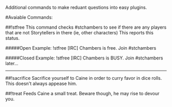 Additional commands to make reduant questions into easy plugins.

#Avaiable Commands:

##!stfree
This command checks #stchambers to see if there are any players that are not Storytellers in there (ie, other characters)
This reports this status.

#####Open Example: !stfree
[IRC] <Caine> Chambers is free. Join #stchambers

#####Closed Example: !stfree
[IRC] <Caine> Chambers is BUSY. Join #stchambers later...

---

##!sacrifice
Sacrifice yourself to Caine in order to curry favor in dice rolls. This doesn't always appease him.

##!treat
Feeds Caine a small treat. Beware though, he may rise to devour you.
